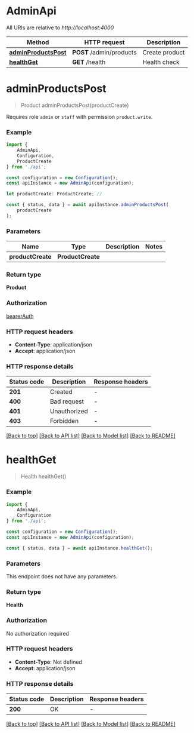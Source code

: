 # AdminApi

All URIs are relative to *http://localhost:4000*

|Method | HTTP request | Description|
|------------- | ------------- | -------------|
|[**adminProductsPost**](#adminproductspost) | **POST** /admin/products | Create product|
|[**healthGet**](#healthget) | **GET** /health | Health check|

# **adminProductsPost**
> Product adminProductsPost(productCreate)

Requires role `admin` or `staff` with permission `product.write`.

### Example

```typescript
import {
    AdminApi,
    Configuration,
    ProductCreate
} from './api';

const configuration = new Configuration();
const apiInstance = new AdminApi(configuration);

let productCreate: ProductCreate; //

const { status, data } = await apiInstance.adminProductsPost(
    productCreate
);
```

### Parameters

|Name | Type | Description  | Notes|
|------------- | ------------- | ------------- | -------------|
| **productCreate** | **ProductCreate**|  | |


### Return type

**Product**

### Authorization

[bearerAuth](../README.md#bearerAuth)

### HTTP request headers

 - **Content-Type**: application/json
 - **Accept**: application/json


### HTTP response details
| Status code | Description | Response headers |
|-------------|-------------|------------------|
|**201** | Created |  -  |
|**400** | Bad request |  -  |
|**401** | Unauthorized |  -  |
|**403** | Forbidden |  -  |

[[Back to top]](#) [[Back to API list]](../README.md#documentation-for-api-endpoints) [[Back to Model list]](../README.md#documentation-for-models) [[Back to README]](../README.md)

# **healthGet**
> Health healthGet()


### Example

```typescript
import {
    AdminApi,
    Configuration
} from './api';

const configuration = new Configuration();
const apiInstance = new AdminApi(configuration);

const { status, data } = await apiInstance.healthGet();
```

### Parameters
This endpoint does not have any parameters.


### Return type

**Health**

### Authorization

No authorization required

### HTTP request headers

 - **Content-Type**: Not defined
 - **Accept**: application/json


### HTTP response details
| Status code | Description | Response headers |
|-------------|-------------|------------------|
|**200** | OK |  -  |

[[Back to top]](#) [[Back to API list]](../README.md#documentation-for-api-endpoints) [[Back to Model list]](../README.md#documentation-for-models) [[Back to README]](../README.md)

